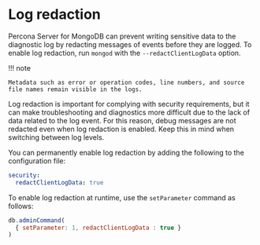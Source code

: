 # Log redaction

Percona Server for MongoDB can prevent writing sensitive data to the diagnostic log by redacting messages of events before they are logged.
To enable log redaction, run `mongod` with the `--redactClientLogData` option.

!!! note 

    Metadata such as error or operation codes, line numbers, and source file names remain visible in the logs.

Log redaction is important for complying with security requirements,
but it can make troubleshooting and diagnostics more difficult
due to the lack of data related to the log event.
For this reason, debug messages are not redacted
even when log redaction is enabled.
Keep this in mind when switching between log levels.

You can permanently enable log redaction
by adding the following to the configuration file:

```yaml
security:
  redactClientLogData: true
```

To enable log redaction at runtime,
use the `setParameter` command as follows:

```javascript
db.adminCommand(
  { setParameter: 1, redactClientLogData : true }
)
```